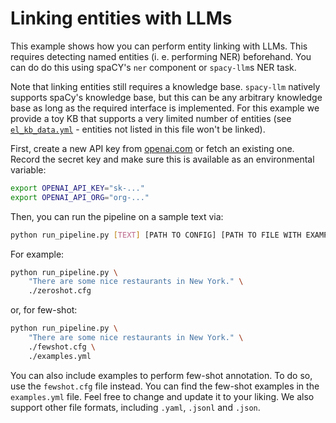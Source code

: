 # Linking entities with LLMs

This example shows how you can perform entity linking with LLMs.
This requires detecting named entities (i. e. performing NER) beforehand. You can do do this using spaCY's `ner` 
component or `spacy-llm`s NER task.

Note that linking entities still requires a knowledge base. `spacy-llm` natively supports spaCy's knowledge base, but 
this can be any arbitrary knowledge base as long as the required interface is implemented.
For this example we provide a toy KB that supports a very limited number of entities (see 
[`el_kb_data.yml`](spacy_llm/tests/el_kb_data.yml) - entities not listed in this file won't be linked).

First, create a new API key from [openai.com](https://platform.openai.com/account/api-keys) or fetch an existing one. Record the secret key and make sure this is
available as an environmental variable:

```sh
export OPENAI_API_KEY="sk-..."
export OPENAI_API_ORG="org-..."
```

Then, you can run the pipeline on a sample text via:

```sh
python run_pipeline.py [TEXT] [PATH TO CONFIG] [PATH TO FILE WITH EXAMPLES]
```

For example:

```sh
python run_pipeline.py \
    "There are some nice restaurants in New York." \
    ./zeroshot.cfg
```
or, for few-shot:
```sh
python run_pipeline.py \
    "There are some nice restaurants in New York." \
    ./fewshot.cfg \
    ./examples.yml
```

You can also include examples to perform few-shot annotation. To do so, use the
`fewshot.cfg` file instead. You can find the few-shot examples in
the `examples.yml` file. Feel free to change and update it to your liking.
We also support other file formats, including `.yaml`, `.jsonl` and `.json`.
